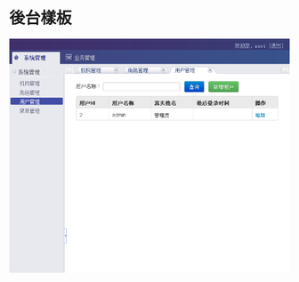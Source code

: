 # 後台樣板 #

![](https://raw.githubusercontent.com/twTMS/BootstrapManage/master/2014-12-26_19-58-27.png)



